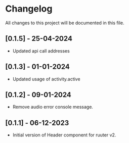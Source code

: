 # Changelog
All changes to this project will be documented in this file.

## [0.1.5] - 25-04-2024

- Updated api call addresses 

## [0.1.3] - 01-01-2024

- Updated usage of activity.active

## [0.1.2] - 09-01-2024

- Remove audio error console message.

## [0.1.1] - 06-12-2023

- Initial version of Header component for ruuter v2.
